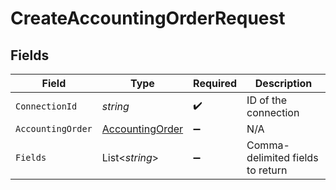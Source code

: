 # CreateAccountingOrderRequest


## Fields

| Field                                                         | Type                                                          | Required                                                      | Description                                                   |
| ------------------------------------------------------------- | ------------------------------------------------------------- | ------------------------------------------------------------- | ------------------------------------------------------------- |
| `ConnectionId`                                                | *string*                                                      | :heavy_check_mark:                                            | ID of the connection                                          |
| `AccountingOrder`                                             | [AccountingOrder](../../Models/Components/AccountingOrder.md) | :heavy_minus_sign:                                            | N/A                                                           |
| `Fields`                                                      | List<*string*>                                                | :heavy_minus_sign:                                            | Comma-delimited fields to return                              |